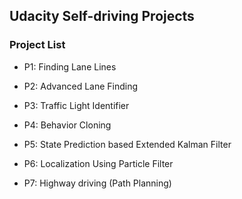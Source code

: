 ## Udacity Self-driving Projects

### Project List

* P1: Finding Lane Lines

* P2: Advanced Lane Finding

* P3: Traffic Light Identifier

* P4: Behavior Cloning

* P5: State Prediction based Extended Kalman Filter

* P6: Localization Using Particle Filter

* P7: Highway driving (Path Planning)
